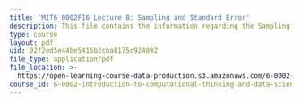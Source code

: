 ```yaml
---
title: 'MIT6_0002F16_Lecture 8: Sampling and Standard Error'
description: This file contains the information regarding the Sampling and Standard Error.
type: course
layout: pdf
uid: 02f2ed5e44be5415b2cba8175c924092
file_type: application/pdf
file_location: >-
  https://open-learning-course-data-production.s3.amazonaws.com/6-0002-introduction-to-computational-thinking-and-data-science-fall-2016/02f2ed5e44be5415b2cba8175c924092_MIT6_0002F16_lec8.pdf
course_id: 6-0002-introduction-to-computational-thinking-and-data-science-fall-2016
---
```

